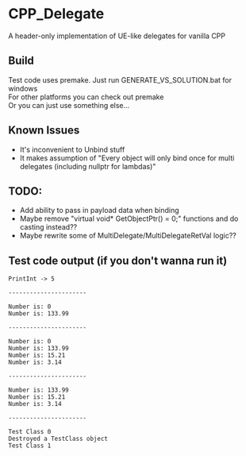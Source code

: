 # CPP_Delegate
 A header-only implementation of UE-like delegates for vanilla CPP


## Build
Test code uses premake. Just run GENERATE_VS_SOLUTION.bat for windows  
For other platforms you can check out premake  
Or you can just use something else...  


## Known Issues
- It's inconvenient to Unbind stuff
- It makes assumption of "Every object will only bind once for multi delegates (including nullptr for lambdas)"


## TODO:
- Add ability to pass in payload data when binding
- Maybe remove "virtual void* GetObjectPtr() = 0;" functions and do casting instead??
- Maybe rewrite some of MultiDelegate/MultiDelegateRetVal logic??


## Test code output (if you don't wanna run it)
```
PrintInt -> 5

----------------------

Number is: 0
Number is: 133.99

----------------------

Number is: 0
Number is: 133.99
Number is: 15.21
Number is: 3.14

----------------------

Number is: 133.99
Number is: 15.21
Number is: 3.14

----------------------

Test Class 0
Destroyed a TestClass object
Test Class 1
```